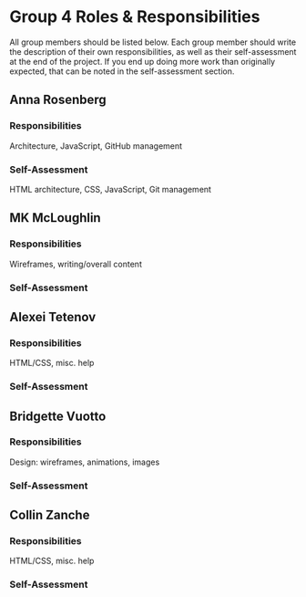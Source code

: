 # Group 4 Roles & Responsibilities

All group members should be listed below. Each group member should write the description of their own responsibilities, as well as their self-assessment at the end of the project. If you end up doing more work than originally expected, that can be noted in the self-assessment section. 

## Anna Rosenberg

### Responsibilities
Architecture, JavaScript, GitHub management


### Self-Assessment
HTML architecture, CSS, JavaScript, Git management


## MK McLoughlin

### Responsibilities
Wireframes, writing/overall content

### Self-Assessment


## Alexei Tetenov

### Responsibilities
HTML/CSS, misc. help

### Self-Assessment


## Bridgette Vuotto

### Responsibilities
Design: wireframes, animations, images

### Self-Assessment


## Collin Zanche

### Responsibilities
HTML/CSS, misc. help

### Self-Assessment
